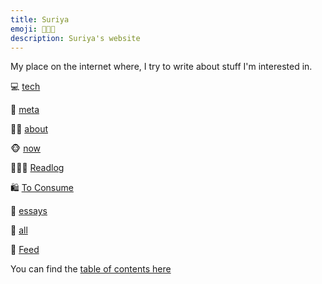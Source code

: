 ```yaml
---
title: Suriya
emoji: 🧑🏻‍💻
description: Suriya's website
---
```


My place on the internet where, I try to write about stuff I'm interested in.


💻  [tech](tech)

🦋  [meta](/meta)

🧙🏻  [about](/about)

🐵   [now](/now)

🧑🏻‍🏫    [Readlog](/readlog)

🛍      [To Consume](/to_consume)

📜   [essays](/essays)

🦾  [all](/all)

🦏   [Feed](/index.xml)

You can find the [table of contents here](/toc)





